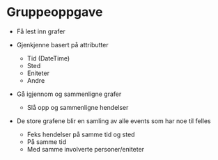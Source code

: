 # Gruppeoppgave

- Få lest inn grafer
- Gjenkjenne basert på attributter
  - Tid (DateTime)
  - Sted
  - Eniteter
  - Andre

- Gå igjennom og sammenligne grafer
  - Slå opp og sammenligne hendelser

- De store grafene blir en samling av alle events som har noe til felles
  - Feks hendelser på samme tid og sted
  - På samme tid
  - Med samme involverte personer/eniteter